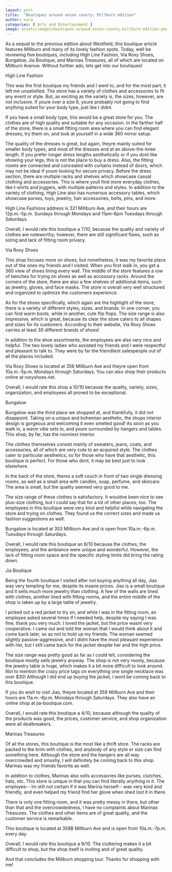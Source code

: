 ```yaml
---
layout: post
title:  "Boutiques around union county: Millburn edition"
author: sara
categories: [ Arts and Entertainment ]
image: assets/images/boutiques-around-union-county-millburn-edition.png
---
```


 As a sequel to the previous edition about Westfield, this boutique article features Millburn and many of its lovely fashion spots. Today, well be reviewing five boutiques, including High Line Fashion, Via Roxy Shoes, Bungalow, Jia Boutique, and Marinas Treasures, all of which are located on Millburn Avenue. Without further ado, lets get into our boutiques!

 High Line Fashion

 This was the first boutique my friends and I went to, and for the most part, it left me unsatisfied. The store has a variety of clothes and accessories to fit any event or style. But, as exciting as the variety is, the sizes, however, are not inclusive. If youre over a size 6, youre probably not going to find anything suited for your body type, just like I didnt. 

If you have a small body type, this would be a great store for you. The clothes are of high quality and suitable for any occasion. In the farther half of the store, there is a small fitting room area where you can find elegant dresses, try them on, and look at yourself in a wide 360 mirror setup. 

The quality of the dresses is great, but again, theyre mainly suited for smaller body types, and most of the dresses end at an above-the-knee length. If you prefer longer dress lengths aesthetically or if you dont like showing your legs, this is not the place to buy a dress. 
Also, the fitting rooms are connected and concealed with curtains instead of doors, which may not be ideal if youre looking for secure privacy. 
  Before the dress section, there are multiple racks and shelves which showcase casual clothing and accessories. This is where youll find more everyday clothes, like t-shirts and joggers, with multiple patterns and styles. In addition to the variety of clothing, High Line also has numerous accessory tables, which showcase purses, toys, jewelry, hair accessories, belts, pins, and more. 

High Line Fashions address is 321 Millburn Ave, and their hours are 12p.m.-5p.m. Sundays through Mondays and 11am-6pm Tuesdays through Saturdays. 

Overall, I would rate this boutique a 7/10, because the quality and variety of clothes are noteworthy; however, there are still significant flaws, such as sizing and lack of fitting room privacy. 

 Via Roxy Shoes

 This shop focuses more on shoes, but nonetheless, it was my favorite place out of the ones my friends and I visited. When you first walk in, you get a 360 view of shoes lining every wall. The middle of the store features a row of benches for trying on shoes as well as accessory racks. Around the corners of the store, there are also a few shelves of additional items, such as jewelry, gloves, and face masks. The store is overall very well structured and organized to optimize the customers experience. 

As for the shoes specifically, which again are the highlight of the store, there is a variety of different styles, sizes, and brands. In one corner, you can find warm boots, while in another, cute flip flops. The size range is also impressive, which is great, because its clear the store caters to all shapes and sizes for its customers. According to their website, Via Roxy Shoes carries at least 30 different brands of shoes! 

In addition to the shoe assortments, the employees are also very nice and helpful. The two lovely ladies who assisted my friends and I were respectful and pleasant to talk to. They were by far the friendliest salespeople out of all the places included. 

Via Roxy Shoes is located at 356 Millburn Ave and theyre open from 10a.m.-5p.m. Mondays through Saturdays. You can also shop their products online at roxyshoes.net. 

Overall, I would rate this shop a 10/10 because the quality, variety, sizes, organization, and employees all proved to be exceptional. 

 Bungalow

 Bungalow was the third place we shopped at, and thankfully, it did not disappoint. Taking on a unique and bohemian aesthetic, the shops interior design is gorgeous and welcoming it even smelled good! As soon as you walk in, a warm vibe sets in, and youre surrounded by hangers and tables. This shop, by far, has the roomiest interior. 

The clothes themselves consist mainly of sweaters, jeans, coats, and accessories, all of which are very cute to an acquired style. The clothes cater to particular aesthetics, so for those who have that aesthetic, this boutique is perfect. For those who dont, it may be best just to look elsewhere. 

In the back of the store, theres a soft couch in front of two single dressing rooms, as well as a small area with candles, soap, perfume, and skincare. The area is small, but the quality seemed very good to me. 

The size range of these clothes is satisfactory. It wouldve been nice to see plus-size clothing, but I could say that for a lot of other places, too. The employees in this boutique were very kind and helpful while navigating the store and trying on clothes. They found us the correct sizes and made us fashion suggestions as well. 

Bungalow is located at 353 Millburn Ave and is open from 10a.m.-6p.m. Tuesdays through Saturdays.

 Overall, I would rate this boutique an 8/10 because the clothes, the employees, and the ambiance were unique and wonderful. However, the lack of fitting room space and the specific styling limits did bring the rating down.

 Jia Boutique

 Being the fourth boutique I visited after not buying anything all day, Jias was very tempting for me, despite its insane prices. Jias is a small boutique and it sells much more jewelry than clothing. A few of the walls are lined with clothes, another lined with fitting rooms, and the entire middle of the shop is taken up by a large table of jewelry. 

I picked out a red jacket to try on, and while I was in the fitting room, an employee asked several times if I needed help, despite my saying I was fine, thank you very much. I loved the jacket, but the price wasnt very cooperative. I came out and told the woman that I would think about it and come back later, so as not to hold up my friends. The woman seemed slightly passive-aggressive, and I didnt have the most pleasant experience with her, but I still came back for the jacket despite her and the high price. 

The size range was pretty good as far as I could tell, considering the boutique mostly sells jewelry anyway. The shop is not very roomy, because the jewelry table is huge, which makes it a bit more difficult to look around. Not to mention the crazy price tags on everything one single necklace was over $30! Although I did end up buying the jacket, I wont be coming back to this boutique. 

If you do wish to visit Jias, theyre located at 359 Millburn Ave and their hours are 11a.m.-6p.m. Mondays through Saturdays. They also have an online shop at jia-boutique.com.

 Overall, I would rate this boutique a 4/10, because although the quality of the products was good, the prices, customer service, and shop organization were all dealbreakers.

 Marinas Treasures

 Of all the stores, this boutique is the most like a thrift store. The racks are packed to the brim with clothes, and anybody of any style or size can find something here. Although the store and the hangers are all way overcrowded and smushy, I will definitely be coming back to this shop. Marinas was my friends favorite as well. 

In addition to clothes, Marinas also sells accessories like purses, clutches, hats, etc. This store is unique in that you can find literally anything in it. The employee-- Im still not certain if it was Marina herself-- was very kind and friendly, and even helped my friend find her glove when shed lost it in there. 

There is only one fitting room, and it was pretty messy in there, but other than that and the overcrowdedness, I have no complaints about Marinas Treasures. The clothes and other items are of great quality, and the customer service is remarkable. 

This boutique is located at 358B Millburn Ave and is open from 10a.m.-7p.m. every day.

 Overall, I would rate this boutique a 9/10. The cluttering makes it a bit difficult to shop, but the shop itself is inviting and of great quality.

 And that concludes the Millburn shopping tour. Thanks for shopping with me!


